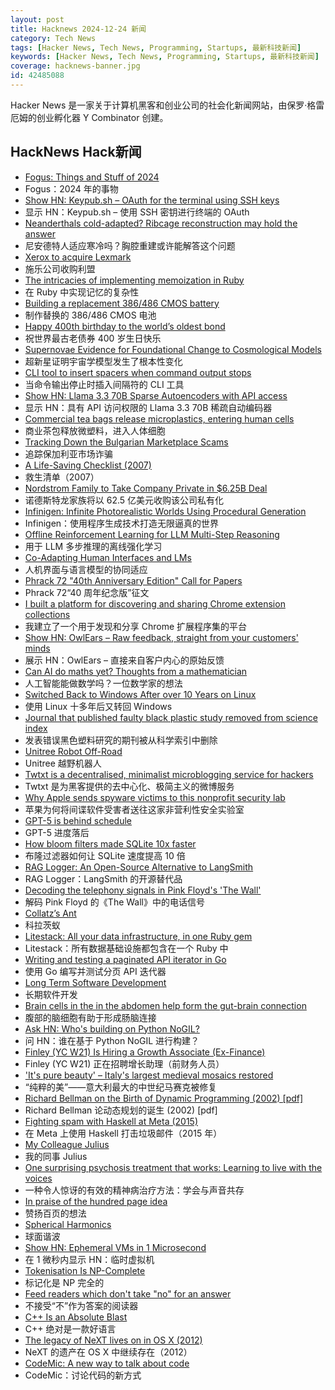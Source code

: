 ```yaml
---
layout: post
title: Hacknews 2024-12-24 新闻
category: Tech News
tags: [Hacker News, Tech News, Programming, Startups, 最新科技新闻]
keywords: [Hacker News, Tech News, Programming, Startups, 最新科技新闻]
coverage: hacknews-banner.jpg
id: 42485088
---
```


Hacker News 是一家关于计算机黑客和创业公司的社会化新闻网站，由保罗·格雷厄姆的创业孵化器 Y Combinator 创建。

## HackNews Hack新闻

- [Fogus: Things and Stuff of 2024](https://blog.fogus.me/2024/12/23/the-best-things-and-stuff-of-2024/)
- Fogus：2024 年的事物
- [Show HN: Keypub.sh – OAuth for the terminal using SSH keys](https://keypub.sh/)
- 显示 HN：Keypub.sh – 使用 SSH 密钥进行终端的 OAuth
- [Neanderthals cold-adapted? Ribcage reconstruction may hold the answer](https://phys.org/news/2024-12-neanderthals-cold-ready-ribcage-reconstruction.html)
- 尼安德特人适应寒冷吗？胸腔重建或许能解答这个问题
- [Xerox to acquire Lexmark](https://newsroom.lexmark.com/2024-12-23-Xerox-to-Acquire-Lexmark)
- 施乐公司收购利盟
- [The intricacies of implementing memoization in Ruby](https://denisdefreyne.com/articles/2024-memoization/)
- 在 Ruby 中实现记忆的复杂性
- [Building a replacement 386/486 CMOS battery](https://rubenerd.com/building-a-replacement-486-cmos-motherboard-battery/)
- 制作替换的 386/486 CMOS 电池
- [Happy 400th birthday to the world’s oldest bond](https://www.ft.com/content/5122706e-39ca-4bbc-95cc-373188a9b1c9)
- 祝世界最古老债券 400 岁生日快乐
- [Supernovae Evidence for Foundational Change to Cosmological Models](https://arxiv.org/abs/2412.15143)
- 超新星证明宇宙学模型发生了根本性变化
- [CLI tool to insert spacers when command output stops](https://github.com/samwho/spacer)
- 当命令输出停止时插入间隔符的 CLI 工具
- [Show HN: Llama 3.3 70B Sparse Autoencoders with API access](https://www.goodfire.ai/papers/mapping-latent-spaces-llama/)
- 显示 HN：具有 API 访问权限的 Llama 3.3 70B 稀疏自动编码器
- [Commercial tea bags release microplastics, entering human cells](https://medicalxpress.com/news/2024-12-commercial-tea-bags-millions-microplastics.html)
- 商业茶包释放微塑料，进入人体细胞
- [Tracking Down the Bulgarian Marketplace Scams](https://sy1.sh/posts/2024-19-12-investigation-on-scams/)
- 追踪保加利亚市场诈骗
- [A Life-Saving Checklist (2007)](https://www.newyorker.com/magazine/2007/12/10/the-checklist)
- 救生清单（2007）
- [Nordstrom Family to Take Company Private in $6.25B Deal](https://www.bloomberg.com/news/articles/2024-12-23/nordstrom-family-to-take-company-private-in-6-25-billion-deal)
- 诺德斯特龙家族将以 62.5 亿美元收购该公司私有化
- [Infinigen: Infinite Photorealistic Worlds Using Procedural Generation](https://github.com/princeton-vl/infinigen)
- Infinigen：使用程序生成技术打造无限逼真的世界
- [Offline Reinforcement Learning for LLM Multi-Step Reasoning](https://arxiv.org/abs/2412.16145)
- 用于 LLM 多步推理的离线强化学习
- [Co-Adapting Human Interfaces and LMs](https://jessylin.com/2024/11/12/co-adapting-human-interfaces/)
- 人机界面与语言模型的协同适应
- [Phrack 72 "40th Anniversary Edition" Call for Papers](https://phrack.org)
- Phrack 72“40 周年纪念版”征文
- [I built a platform for discovering and sharing Chrome extension collections](https://webextension.net/collections)
- 我建立了一个用于发现和分享 Chrome 扩展程序集的平台
- [Show HN: OwlEars – Raw feedback, straight from your customers' minds](https://www.owlears.com)
- 展示 HN：OwlEars – 直接来自客户内心的原始反馈
- [Can AI do maths yet? Thoughts from a mathematician](https://xenaproject.wordpress.com/2024/12/22/can-ai-do-maths-yet-thoughts-from-a-mathematician/)
- 人工智能能做数学吗？一位数学家的想法
- [Switched Back to Windows After over 10 Years on Linux](https://old.reddit.com/r/Windows11/comments/1hkkrb0/switched_back_to_windows_after_10_years_and_a/)
- 使用 Linux 十多年后又转回 Windows
- [Journal that published faulty black plastic study removed from science index](https://arstechnica.com/health/2024/12/journal-that-published-faulty-black-plastic-study-removed-from-science-index/)
- 发表错误黑色塑料研究的期刊被从科学索引中删除
- [Unitree Robot Off-Road](https://www.youtube.com/watch?v=X2UxtKLZnNo)
- Unitree 越野机器人
- [Twtxt is a decentralised, minimalist microblogging service for hackers](https://twtxt.readthedocs.io/en/latest/index.html)
- Twtxt 是为黑客提供的去中心化、极简主义的微博服务
- [Why Apple sends spyware victims to this nonprofit security lab](https://techcrunch.com/2024/12/20/why-apple-sends-spyware-victims-to-this-nonprofit-security-lab/)
- 苹果为何将间谍软件受害者送往这家非营利性安全实验室
- [GPT-5 is behind schedule](https://www.wsj.com/tech/ai/openai-gpt5-orion-delays-639e7693)
- GPT-5 进度落后
- [How bloom filters made SQLite 10x faster](https://avi.im/blag/2024/sqlite-past-present-future/)
- 布隆过滤器如何让 SQLite 速度提高 10 倍
- [RAG Logger: An Open-Source Alternative to LangSmith](https://github.com/Brandon-c-tech/RAG-logger)
- RAG Logger：LangSmith 的开源替代品
- [Decoding the telephony signals in Pink Floyd's 'The Wall'](https://corelatus.com/blog/Decoding_the_telephony_signals_in_Pink_Floyd_s__The_Wall_.html)
- 解码 Pink Floyd 的《The Wall》中的电话信号
- [Collatz’s Ant](https://gbragafibra.github.io/2024/12/21/collatz_ant.html)
- 科拉茨蚁
- [Litestack: All your data infrastructure, in one Ruby gem](https://github.com/oldmoe/litestack)
- Litestack：所有数据基础设施都包含在一个 Ruby 中
- [Writing and testing a paginated API iterator in Go](https://blog.thibaut-rousseau.com/blog/writing-testing-a-paginated-api-iterator/)
- 使用 Go 编写并测试分页 API 迭代器
- [Long Term Software Development](https://berthub.eu/articles/posts/on-long-term-software-development/)
- 长期软件开发
- [Brain cells in the in the abdomen help form the gut-brain connection](https://www.npr.org/2024/12/12/nx-s1-5225375/these-neurons-in-the-abdomen-help-form-the-gut-brain-connection)
- 腹部的脑细胞有助于形成肠脑连接
- [Ask HN: Who's building on Python NoGIL?]()
- 问 HN：谁在基于 Python NoGIL 进行构建？
- [Finley (YC W21) Is Hiring a Growth Associate (Ex-Finance)](https://jobs.lever.co/FinleyTechnologies/429dc338-87e8-4ed7-a302-145e18027e24)
- Finley (YC W21) 正在招聘增长助理（前财务人员）
- ['It's pure beauty' – Italy's largest medieval mosaics restored](https://www.bbc.com/news/articles/cvgmk79rg93o)
- “纯粹的美”——意大利最大的中世纪马赛克被修复
- [Richard Bellman on the Birth of Dynamic Programming (2002) [pdf]](https://pubsonline.informs.org/doi/pdf/10.1287/opre.50.1.48.17791)
- Richard Bellman 论动态规划的诞生 (2002) [pdf]
- [Fighting spam with Haskell at Meta (2015)](https://engineering.fb.com/2015/06/26/security/fighting-spam-with-haskell/)
- 在 Meta 上使用 Haskell 打击垃圾邮件（2015 年）
- [My Colleague Julius](https://ploum.net/2024-12-23-julius-en.html)
- 我的同事 Julius
- [One surprising psychosis treatment that works: Learning to live with the voices](https://www.wsj.com/health/schizophrenia-treatment-psychosis-cure-957b02f7)
- 一种令人惊讶的有效的精神病治疗方法：学会与声音共存
- [In praise of the hundred page idea](https://tracydurnell.com/2024/12/17/in-praise-of-the-hundred-page-idea/)
- 赞扬百页的想法
- [Spherical Harmonics](https://www.rhotter.com/posts/harmonics)
- 球面谐波
- [Show HN: Ephemeral VMs in 1 Microsecond](https://github.com/libriscv/multi_tenant_drogon)
- 在 1 微秒内显示 HN：临时虚拟机
- [Tokenisation Is NP-Complete](https://arxiv.org/abs/2412.15210)
- 标记化是 NP 完全的
- [Feed readers which don't take "no" for an answer](https://rachelbythebay.com/w/2024/12/17/packets/)
- 不接受“不”作为答案的阅读器
- [C++ Is an Absolute Blast](https://learncodethehardway.com/blog/31-c-plus-plus-is-an-absolute-blast/)
- C++ 绝对是一款好语言
- [The legacy of NeXT lives on in OS X (2012)](https://arstechnica.com/gadgets/2012/12/the-legacy-of-next-lives-on-in-os-x/)
- NeXT 的遗产在 OS X 中继续存在（2012）
- [CodeMic: A new way to talk about code](https://codemic.io/)
- CodeMic：讨论代码的新方式


